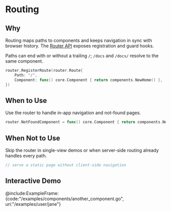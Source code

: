 # Routing

## Why
Routing maps paths to components and keeps navigation in sync with browser history. The [Router API](../api/router) exposes registration and guard hooks.

Paths can end with or without a trailing `/`; `/docs` and `/docs/` resolve to the same component.

```go
router.RegisterRoute(router.Route{
    Path: "/",
    Component: func() core.Component { return components.NewHome() },
})
```

## When to Use
Use the router to handle in-app navigation and not-found pages.

```go
router.NotFoundComponent = func() core.Component { return components.NewNotFoundComponent() }
```

## When Not to Use
Skip the router in single-view demos or when server-side routing already handles every path.

```go
// serve a static page without client-side navigation
```

## Interactive Demo
@include:ExampleFrame:{code:"/examples/components/another_component.go", uri:"/examples/user/jane"}
